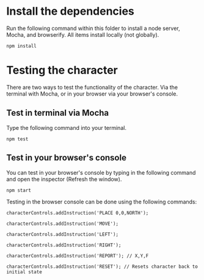 # Install the dependencies
Run the following command within this folder to install a node server, Mocha, and browserify. All items install locally (not globally).

```
npm install
```

# Testing the character
There are two ways to test the functionality of the character. Via the terminal with Mocha, or in your browser via your browser's console.

## Test in terminal via Mocha
Type the following command into your terminal.

```
npm test
```

## Test in your browser's console
You can test in your browser's console by typing in the following command and open the inspector (Refresh the window).

```
npm start
```

Testing in the browser console can be done using the following commands:

```
characterControls.addInstruction('PLACE 0,0,NORTH');

characterControls.addInstruction('MOVE');

characterControls.addInstruction('LEFT');

characterControls.addInstruction('RIGHT');

characterControls.addInstruction('REPORT'); // X,Y,F

characterControls.addInstruction('RESET'); // Resets character back to initial state
```

